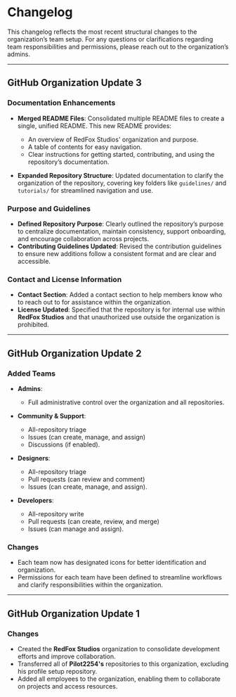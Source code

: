 # Changelog

This changelog reflects the most recent structural changes to the organization’s team setup. For any questions or clarifications regarding team responsibilities and permissions, please reach out to the organization’s admins.

---

## GitHub Organization Update 3

### Documentation Enhancements

- **Merged README Files**: Consolidated multiple README files to create a single, unified README. This new README provides:
  - An overview of RedFox Studios' organization and purpose.
  - A table of contents for easy navigation.
  - Clear instructions for getting started, contributing, and using the repository’s documentation.

- **Expanded Repository Structure**: Updated documentation to clarify the organization of the repository, covering key folders like `guidelines/` and `tutorials/` for streamlined navigation and use.

### Purpose and Guidelines

- **Defined Repository Purpose**: Clearly outlined the repository’s purpose to centralize documentation, maintain consistency, support onboarding, and encourage collaboration across projects.
- **Contributing Guidelines Updated**: Revised the contribution guidelines to ensure new additions follow a consistent format and are clear and accessible.

### Contact and License Information

- **Contact Section**: Added a contact section to help members know who to reach out to for assistance within the organization.
- **License Updated**: Specified that the repository is for internal use within **RedFox Studios** and that unauthorized use outside the organization is prohibited. 

---

## GitHub Organization Update 2

### Added Teams

  - **Admins**: 
    - Full administrative control over the organization and all repositories.


  - **Community & Support**: 
    - All-repository triage 
    - Issues (can create, manage, and assign) 
    - Discussions (if enabled).


  - **Designers**: 
    - All-repository triage 
    - Pull requests (can review and comment) 
    - Issues (can create, manage, and assign).


  - **Developers**: 
    - All-repository write 
    - Pull requests (can create, review, and merge) 
    - Issues (can manage and assign).

### Changes
- Each team now has designated icons for better identification and organization.
- Permissions for each team have been defined to streamline workflows and clarify responsibilities within the organization.
  
---

## GitHub Organization Update 1

### Changes
- Created the **RedFox Studios** organization to consolidate development efforts and improve collaboration.
- Transferred all of **Pilot2254's** repositories to this organization, excluding his profile setup repository.
- Added all employees to the organization, enabling them to collaborate on projects and access resources.
